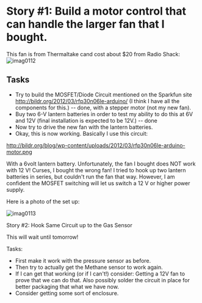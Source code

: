 # Story #1: Build a motor control that can handle the larger fan that I bought.

This fan is from Thermaltake cand cost about $20 from Radio Shack:
![imag0112](https://cloud.githubusercontent.com/assets/5296671/7376441/67c410ea-eda5-11e4-80fe-4a7aac588304.jpg)

## Tasks

* Try to build the MOSFET/Diode Circuit mentioned on the Sparkfun site http://bildr.org/2012/03/rfp30n06le-arduino/ (I think I have all the components for this.) -- done, with a stepper motor (not my new fan).
* Buy two 6-V lantern batteries in order to test my ability to do this at 6V and 12V (final installation is expected to be 12V.) -- done
* Now try to drive the new fan with the lantern batteries.
* Okay, this is now working.  Basically I use this circuit:

http://bildr.org/blog/wp-content/uploads/2012/03/rfp30n06le-arduino-motor.png

With a 6volt lantern battery.  Unfortunately, the fan I bought does NOT work with 12 V! Curses, I bought the wrong fan!  I tried to hook up two lantern batteries in series, but couldn't run the fan that way.  However, I am confident the MOSFET switching will let us switch a 12 V or higher power supply.

Here is a photo of the set up:

![imag0113](https://cloud.githubusercontent.com/assets/5296671/7384273/51a079ca-edf5-11e4-8dd8-c86ff535c83b.jpg)

Story #2: Hook Same Circuit up to the Gas Sensor

This will wait until tomorrow!

Tasks:
* First make it work with the pressure sensor as before.
* Then try to actually get the Methane sensor to work again.
* If I can get that working (or if I can't!) consider: Getting a 12V fan to prove that we can do that. Also possibly solder the circuit in place for better packaging that what we have now.
* Consider getting some sort of enclosure.



